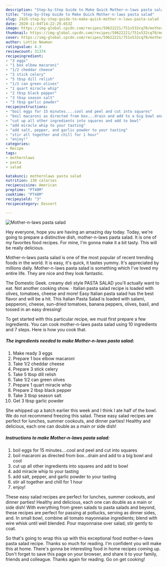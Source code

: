 ```yaml
---
description: "Step-by-Step Guide to Make Quick Mother-n-laws pasta salad"
title: "Step-by-Step Guide to Make Quick Mother-n-laws pasta salad"
slug: 2426-step-by-step-guide-to-make-quick-mother-n-laws-pasta-salad
date: 2020-11-04T14:22:29.653Z
image: https://img-global.cpcdn.com/recipes/59622221/751x532cq70/mother-n-laws-pasta-salad-recipe-main-photo.jpg
thumbnail: https://img-global.cpcdn.com/recipes/59622221/751x532cq70/mother-n-laws-pasta-salad-recipe-main-photo.jpg
cover: https://img-global.cpcdn.com/recipes/59622221/751x532cq70/mother-n-laws-pasta-salad-recipe-main-photo.jpg
author: Lottie Newman
ratingvalue: 4.3
reviewcount: 31374
recipeingredient:
- "3 eggs"
- "1 box elbow macaroni"
- "1/2 cheddar cheese"
- "3 stick celery"
- "5 tbsp dill relish"
- "1/2 can green olives"
- "1 quart miracle whip"
- "2 tbsp black pepper"
- "3 tbsp season salt"
- "3 tbsp garlic powder"
recipeinstructions:
- "boil eggs for 15 minutes....cool and peel and cut into squares"
- "boil macaroni as directed from box...drain and add to a big bowl and cool"
- "cut up all other ingredients into squares and add to bowl"
- "add miracle whip to your tasting"
- "add salt, pepper, and garlic powder to your tasting"
- "stir all together and chill for 1 hour"
- "enjoy!"
categories:
- Recipe
tags:
- mothernlaws
- pasta
- salad

katakunci: mothernlaws pasta salad 
nutrition: 130 calories
recipecuisine: American
preptime: "PT40M"
cooktime: "PT48M"
recipeyield: "3"
recipecategory: Dessert

---
```



![Mother-n-laws pasta salad](https://img-global.cpcdn.com/recipes/59622221/751x532cq70/mother-n-laws-pasta-salad-recipe-main-photo.jpg)

Hey everyone, hope you are having an amazing day today. Today, we're going to prepare a distinctive dish, mother-n-laws pasta salad. It is one of my favorites food recipes. For mine, I'm gonna make it a bit tasty. This will be really delicious.

Mother-n-laws pasta salad is one of the most popular of recent trending foods in the world. It is easy, it's quick, it tastes yummy. It's appreciated by millions daily. Mother-n-laws pasta salad is something which I've loved my entire life. They are nice and they look fantastic.

The Domestic Geek. creamy deli style PASTA SALAD you&#39;ll actually want to eat. Not another cooking show. · Italian pasta salad recipe is loaded with olives, tomatoes, cheese and more! Easy Italian pasta salad has the best flavor and will be a hit. This Italian Pasta Salad is loaded with salami, pepperoni, cheese, sun-dried tomatoes, banana peppers, olives, basil, and tossed in an easy dressing!


To get started with this particular recipe, we must first prepare a few ingredients. You can cook mother-n-laws pasta salad using 10 ingredients and 7 steps. Here is how you cook that.

<!--inarticleads1-->

##### The ingredients needed to make Mother-n-laws pasta salad:

1. Make ready 3 eggs
1. Prepare 1 box elbow macaroni
1. Take 1/2 cheddar cheese
1. Prepare 3 stick celery
1. Take 5 tbsp dill relish
1. Take 1/2 can green olives
1. Prepare 1 quart miracle whip
1. Prepare 2 tbsp black pepper
1. Take 3 tbsp season salt
1. Get 3 tbsp garlic powder


She whipped up a batch earlier this week and I think I ate half of the bowl. We do not recommend freezing this salad. These easy salad recipes are perfect for lunches, summer cookouts, and dinner parties! Healthy and delicious, each one can double as a main or side dish! 

<!--inarticleads2-->

##### Instructions to make Mother-n-laws pasta salad:

1. boil eggs for 15 minutes....cool and peel and cut into squares
1. boil macaroni as directed from box...drain and add to a big bowl and cool
1. cut up all other ingredients into squares and add to bowl
1. add miracle whip to your tasting
1. add salt, pepper, and garlic powder to your tasting
1. stir all together and chill for 1 hour
1. enjoy!


These easy salad recipes are perfect for lunches, summer cookouts, and dinner parties! Healthy and delicious, each one can double as a main or side dish! With everything from green salads to pasta salads and beyond, these recipes are perfect for passing at potlucks, serving as dinner sides, and. In small bowl, combine all tomato mayonnaise ingredients; blend with wire whisk until well blended. Pour mayonnaise over salad; stir gently to coat. 

So that's going to wrap this up with this exceptional food mother-n-laws pasta salad recipe. Thanks so much for reading. I'm confident you will make this at home. There's gonna be interesting food in home recipes coming up. Don't forget to save this page on your browser, and share it to your family, friends and colleague. Thanks again for reading. Go on get cooking!
